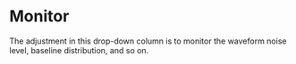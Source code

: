 <!-- DropDown3.md --- 
;; 
;; Description: 
;; Author: Hongyi Wu(吴鸿毅)
;; Email: wuhongyi@qq.com 
;; Created: 日 10月  7 09:02:18 2018 (+0800)
;; Last-Updated: 一 11月  5 16:57:59 2018 (+0800)
;;           By: Hongyi Wu(吴鸿毅)
;;     Update #: 4
;; URL: http://wuhongyi.cn -->

# Monitor

The adjustment in this drop-down column is to monitor the waveform noise level, baseline distribution, and so on.






<!-- DropDown3.md ends here -->
